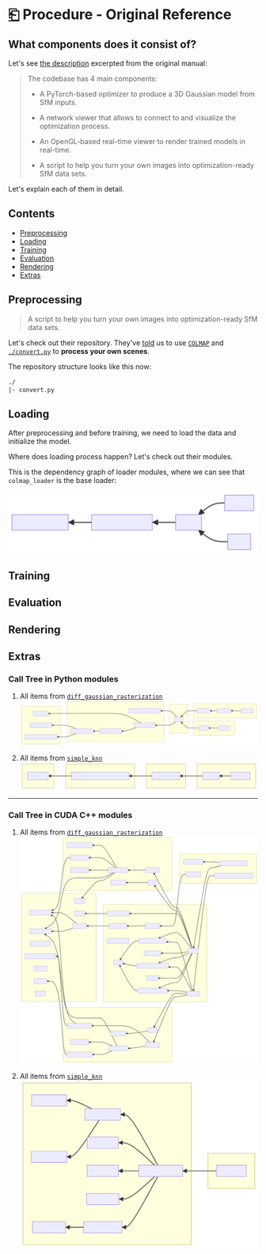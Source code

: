 # [⎗](./README.md) Procedure - Original Reference

## What components does it consist of?

Let's see [the description](https://github.com/graphdeco-inria/gaussian-splatting/?tab=readme-ov-file#overview) excerpted from the original manual:

> The codebase has 4 main components:
>
> - A PyTorch-based optimizer to produce a 3D Gaussian model from SfM inputs.
>
> - A network viewer that allows to connect to and visualize the optimization process.
>
> - An OpenGL-based real-time viewer to render trained models in real-time.
>
> - A script to help you turn your own images into optimization-ready SfM data sets.

Let's explain each of them in detail.

## Contents

- [Preprocessing](#preprocessing)
- [Loading](#loading)
- [Training](#training)
- [Evaluation](#evaluation)
- [Rendering](#rendering)
- [Extras](#extras)

## Preprocessing

> A script to help you turn your own images into optimization-ready SfM data sets.

Let's check out their repository. They've [told](https://github.com/graphdeco-inria/gaussian-splatting/?tab=readme-ov-file#processing-your-own-scenes) us to use [`COLMAP`](https://colmap.github.io/) and [`./convert.py`](https://github.com/graphdeco-inria/gaussian-splatting/blob/main/convert.py) to **process your own scenes**.

The repository structure looks like this now:

```plaintext
./
|- convert.py
```

## Loading

After preprocessing and before training, we need to load the data and initialize the model.

Where does loading process happen? Let's check out their modules.

This is the dependency graph of loader modules, where we can see that `colmap_loader` is the base loader:

![diagram](./original-reference-1.svg)

## Training

## Evaluation

## Rendering

## Extras

### Call Tree in Python modules

1. All items from [`diff_gaussian_rasterization`](https://github.com/graphdeco-inria/diff-gaussian-rasterization)
![diagram](./original-reference-2.svg)

2. All items from [`simple_knn`](https://github.com/camenduru/simple-knn)
![diagram](./original-reference-3.svg)

---

### Call Tree in CUDA C++ modules

1. All items from [`diff_gaussian_rasterization`](https://github.com/graphdeco-inria/diff-gaussian-rasterization)
![diagram](./original-reference-4.svg)

2. All items from [`simple_knn`](https://github.com/camenduru/simple-knn)
![diagram](./original-reference-5.svg)
